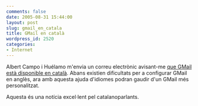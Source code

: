 ```yaml
---
comments: false
date: 2005-08-31 15:44:00
layout: post
slug: gmail_en_catala
title: GMail en català
wordpress_id: 2520
categories:
- Internet
---
```


Albert Campo i Huélamo m'envia un correu electrònic avisant-me [que GMail està disponible en català](http://www.tecnoce.com/2005/08/30/gmail-en-catala-gmail-en-catalan/). Abans existien dificultats per a configurar GMail en anglès, ara amb aquesta ajuda d'idiomes podran gaudir d'un GMail més personalitzat.





Aquesta és una notícia excel·lent pel catalanoparlants.
